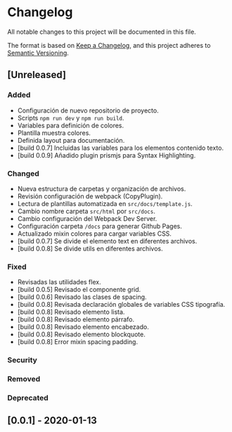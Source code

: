 # Changelog
All notable changes to this project will be documented in this file.

The format is based on [Keep a Changelog](https://keepachangelog.com/en/1.0.0/),
and this project adheres to [Semantic Versioning](https://semver.org/spec/v2.0.0.html).

## [Unreleased]
### Added
- Configuración de nuevo repositorio de proyecto.
- Scripts `npm run dev` y `npm run build`.
- Variables para definición de colores.
- Plantilla muestra colores.
- Definida layout para documentación.
- [build 0.0.7] Incluidas las variables para los elementos contenido texto.
- [build 0.0.9] Añadido plugin prismjs para Syntax Highlighting.


### Changed
- Nueva estructura de carpetas y organización de archivos.
- Revisión configuración de webpack (CopyPlugin).
- Lectura de plantillas automatizada en `src/docs/template.js`.
- Cambio nombre carpeta `src/html` por `src/docs`.
- Cambio configuración del Webpack Dev Server.
- Configuración carpeta `/docs` para generar Github Pages.
- Actualizado mixin colores para cargar variables CSS.
- [build 0.0.7] Se divide el elemento text en diferentes archivos.
- [build 0.0.8] Se divide utils en diferentes archivos.

### Fixed
- Revisadas las utilidades flex.
- [build 0.0.5] Revisado el componente grid.
- [build 0.0.6] Revisado las clases de spacing.
- [build 0.0.8] Revisada declaración globales de variables CSS tipografía.
- [build 0.0.8] Revisado elemento lista.
- [build 0.0.8] Revisado elemento párrafo.
- [build 0.0.8] Revisado elemento encabezado.
- [build 0.0.8] Revisado elemento blockquote.
- [build 0.0.8] Error mixin spacing padding.

### Security
### Removed
### Deprecated

## [0.0.1] - 2020-01-13
